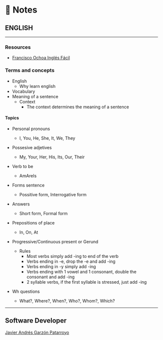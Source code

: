 # :memo: Notes
## ENGLISH
- - -
### Resources
* [Francisco Ochoa Inglés Fácil](https://www.youtube.com/c/FranciscoOchoa/featured)
### Terms and concepts
* English
  - Why learn english
* Vocabulary
* Meaning of a sentence
  * Context
    - The context determines the meaning of a sentence
#### Topics
* Personal pronouns
  - I, You, He, She, It, We, They

* Possesive adjetives
  - My, Your, Her, His, Its, Our, Their

* Verb to be
  - AmAreIs

* Forms sentence
  - Possitive form, Interrogative form

* Answers
  - Short form, Formal form

* Prepositions of place
  - In, On, At

* Progressive/Continuous present or Gerund
  * Rules
    - Most verbs simply add -ing to end of the verb
    - Verbs ending in -e, drop the -e and add -ing
    - Verbs ending in -y simply add -ing
    - Verbs ending with 1 vowel and 1 consonant, double the consonant and add -ing
    - 2 syllable verbs, if the first syllable is stressed, just add -ing

* Wh questions
  - What?, Where?, When?, Who?, Whom?, Which?
- - -
## Software Developer
[Javier Andrés Garzón Patarroyo](https://javierandresgp.com)

